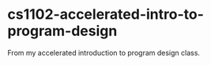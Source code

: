 # cs1102-accelerated-intro-to-program-design
From my accelerated introduction to program design class.
